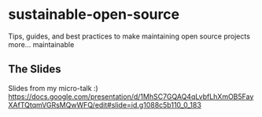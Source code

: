 # sustainable-open-source
Tips, guides, and best practices to make maintaining open source projects more... maintainable

## The Slides

Slides from my micro-talk :)
https://docs.google.com/presentation/d/1MhSC7GQAQ4qLvbfLhXmOB5FayXAfTQtqmVGRsMQwWFQ/edit#slide=id.g1088c5b110_0_183
